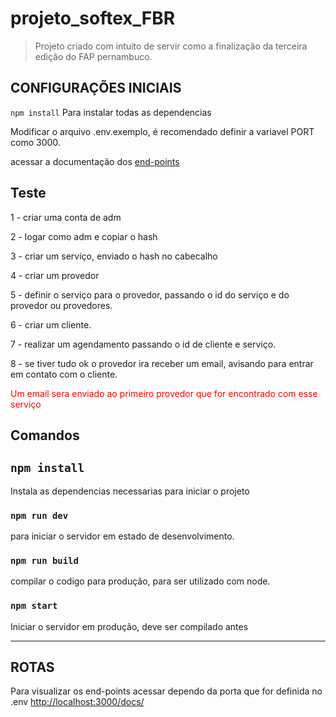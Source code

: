 # projeto_softex_FBR

> Projeto criado com intuito de servir como a finalização da terceira edição do FAP pernambuco.

## CONFIGURAÇÕES INICIAIS

`npm install`
Para instalar todas as dependencias

Modificar o arquivo .env.exemplo, é recomendado definir a variavel PORT como 3000.

acessar a documentação dos [end-points](<http://localhost:3000/docs/>)

## Teste

1 - criar uma conta de adm

2 - logar como adm e copiar o hash

3 - criar um serviço, enviado o hash no cabecalho

4 - criar um provedor

5 - definir o serviço para o provedor, passando o id do serviço e do provedor ou provedores.

6 - criar um cliente.

7 - realizar um agendamento passando o id de cliente e serviço.

8 - se tiver tudo ok o provedor ira receber um email, avisando para entrar em contato com o cliente.

<span style="color:red;">Um email sera enviado ao primeiro provedor que for encontrado com esse serviço</span>

## Comandos

## `npm install`

Instala as dependencias necessarias para iniciar o projeto

### `npm run dev`

para iniciar o servidor em estado de desenvolvimento.

### `npm run build`

compilar o codigo para produção, para ser utilizado com node.

### `npm start`

Iniciar o servidor em produção, deve ser compilado antes

-----

## ROTAS

Para visualizar os end-points acessar
dependo da porta que for definida no .env
<http://localhost:3000/docs/>
